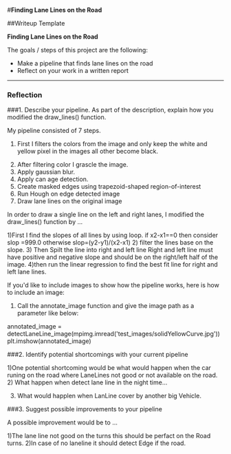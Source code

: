 #**Finding Lane Lines on the Road** 

##Writeup Template


**Finding Lane Lines on the Road**

The goals / steps of this project are the following:

* Make a pipeline that finds lane lines on the road
* Reflect on your work in a written report

---

### Reflection

###1. Describe your pipeline. As part of the description, explain how you modified the draw_lines() function.

My pipeline consisted of 7 steps. 

1. First I filters the colors from the image and only keep the white and yellow pixel in the images all other become black.
2) After filtering color I grascle the image.
3) Apply gaussian blur.
4) Apply can age detection.
5) Create masked edges using trapezoid-shaped region-of-interest
6) Run Hough on edge detected image
7) Draw lane lines on the original image



In order to draw a single line on the left and right lanes, I modified the draw_lines() function by ...

1)First I find the  slopes of all lines by using loop. if x2-x1==0 then consider slop =999.0
  otherwise slop=(y2-y1)/(x2-x1)
2) filter the lines base on the slope.
3) Then Spilt the line into right and left line Right and left line must have positive and negative slope and should be on the right/left half of the image.
 4)then run the linear regression to find the best fit line for right and left lane lines.




If you'd like to include images to show how the pipeline works, here is how to include an image: 

1. Call the annotate_image function and give the image path as a parameter like below:

annotated_image = detectLaneLine_image(mpimg.imread('test_images/solidYellowCurve.jpg'))
plt.imshow(annotated_image)



###2. Identify potential shortcomings with your current pipeline


1)One potential shortcoming would be what would happen when the car runing on the road where LaneLines not good or not available on the road.
2)  What happen when detect lane line in the night time... 

3) What would happlen when LanLine cover by another big Vehicle.



###3. Suggest possible improvements to your pipeline

A possible improvement would be to ...

1)The lane line not good on the turns this should be perfact on the Road turns.
2)In case of no laneline it should detect Edge if the road.
